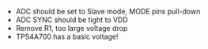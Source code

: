  - ADC should be set to Slave mode, MODE pins pull-down
 - ADC SYNC should be tight to VDD
 - Remove R1, too large voltage drop
 - TPS4A700 has a basic voltage!
